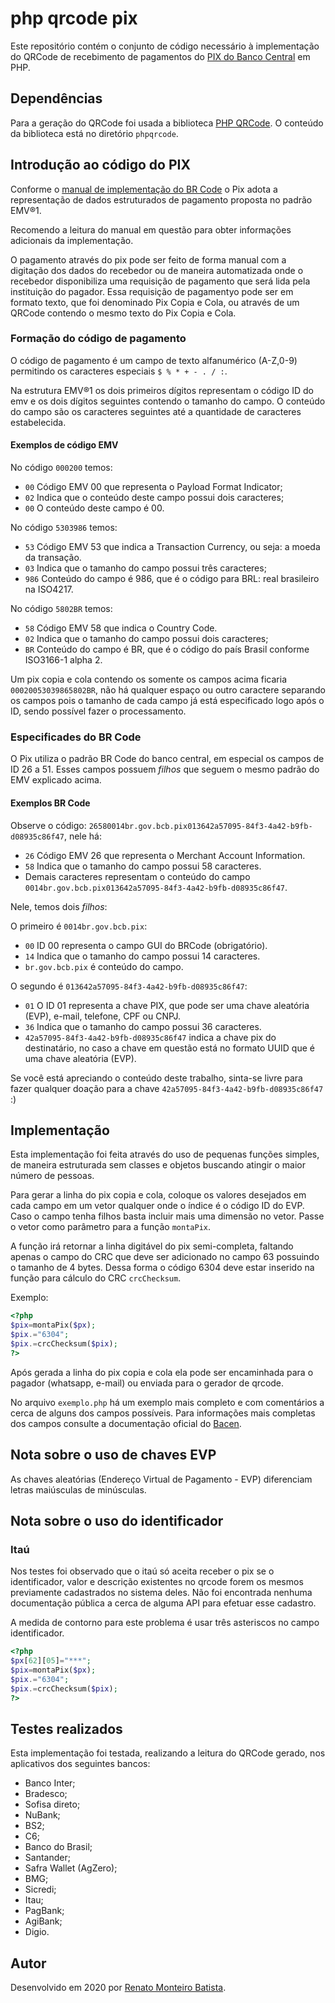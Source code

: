 # php qrcode pix

Este repositório contém o conjunto de código necessário à implementação do QRCode de recebimento de pagamentos do [PIX do Banco Central](https://www.bcb.gov.br/estabilidadefinanceira/pix) em PHP.

## Dependências

Para a geração do QRCode foi usada a biblioteca [PHP QRCode](http://phpqrcode.sourceforge.net/). O conteúdo da biblioteca está no diretório `phpqrcode`.

## Introdução ao código do PIX

Conforme o [manual de implementação do BR Code](https://www.bcb.gov.br/content/estabilidadefinanceira/SiteAssets/Manual%20do%20BR%20Code.pdf) o Pix adota a representação de dados estruturados de pagamento proposta no padrão
EMV®1.

Recomendo a leitura do manual em questão para obter informações adicionais da implementação.

O pagamento através do pix pode ser feito de forma manual com a digitação dos dados do recebedor ou de maneira automatizada onde o recebedor disponibiliza uma requisição de pagamento que será lida pela instituição do pagador. Essa requisição de pagamentyo pode ser em formato texto, que foi denominado Pix Copia e Cola, ou através de um QRCode contendo o mesmo texto do Pix Copia e Cola.

### Formação do código de pagamento

O código de pagamento é um campo de texto alfanumérico (A-Z,0-9) permitindo os caracteres especiais `$ % * + - . / :`.

Na estrutura EMV®1 os dois primeiros dígitos representam o código ID do emv e os dois dígitos seguintes contendo o tamanho do campo. O conteúdo do campo são os caracteres seguintes até a quantidade de caracteres estabelecida.

#### Exemplos de código EMV

No código `000200` temos:

* `00` Código EMV 00 que representa o Payload Format Indicator;
* `02` Indica que o conteúdo deste campo possui dois caracteres;
* `00` O conteúdo deste campo é 00.

No código `5303986` temos:

* `53` Código EMV 53 que indica a Transaction Currency, ou seja: a moeda da transação.
* `03` Indica que o tamanho do campo possui três caracteres;
* `986` Conteúdo do campo é 986, que é o código para  BRL: real brasileiro na ISO4217.

No código `5802BR` temos:

* `58` Código EMV 58 que indica o Country Code.
* `02` Indica que o tamanho do campo possui dois caracteres;
* `BR` Conteúdo do campo é BR, que é o código do país Brasil conforme  ISO3166-1 alpha 2.

Um pix copia e cola contendo os somente os campos acima ficaria `00020053039865802BR`, não há qualquer espaço ou outro caractere separando os campos pois o tamanho de cada campo já está especificado logo após o ID, sendo possível fazer o processamento.

### Especificades do BR Code

O Pix utiliza o padrão BR Code do banco central, em especial os campos de ID 26 a 51. Esses campos possuem *filhos* que seguem o mesmo padrão do EMV explicado acima.

#### Exemplos BR Code

Observe o código: `26580014br.gov.bcb.pix013642a57095-84f3-4a42-b9fb-d08935c86f47`, nele há:

* `26` Código EMV 26 que representa o Merchant Account Information.
* `58` Indica que o tamanho do campo possui 58 caracteres.
* Demais caracteres representam o conteúdo do campo `0014br.gov.bcb.pix013642a57095-84f3-4a42-b9fb-d08935c86f47`.

Nele, temos dois *filhos*:

O primeiro é `0014br.gov.bcb.pix`:

* `00` ID 00 representa o campo GUI do BRCode (obrigatório).
* `14` Indica que o tamanho do campo possui 14 caracteres.
* `br.gov.bcb.pix` é conteúdo do campo.

O segundo é `013642a57095-84f3-4a42-b9fb-d08935c86f47`:

* `01` O ID 01 representa a chave PIX, que pode ser uma chave aleatória (EVP), e-mail, telefone, CPF ou CNPJ.
* `36` Indica que o tamanho do campo possui 36 caracteres.
* `42a57095-84f3-4a42-b9fb-d08935c86f47` indica a chave pix do destinatário, no caso a chave em questão está no formato UUID que é uma chave aleatória (EVP).

Se você está apreciando o conteúdo deste trabalho, sinta-se livre para fazer qualquer doação para a chave `42a57095-84f3-4a42-b9fb-d08935c86f47` :)

## Implementação

Esta implementação foi feita através do uso de pequenas funções simples, de maneira estruturada sem classes e objetos buscando atingir o maior número de pessoas.

Para gerar a linha do pix copia e cola, coloque os valores desejados em cada campo em um vetor qualquer onde o índice é o código ID do EVP. Caso o campo tenha filhos basta incluir mais uma dimensão no vetor. Passe o vetor como parâmetro para a função `montaPix`.

A função irá retornar a linha digitável do pix semi-completa, faltando apenas o campo do CRC que deve ser adicionado no campo 63 possuindo o tamanho de 4 bytes. Dessa forma o código 6304 deve estar inserido na função para cálculo do CRC `crcChecksum`.

Exemplo:

```php
<?php
$pix=montaPix($px);
$pix.="6304";
$pix.=crcChecksum($pix);
?>
```

Após gerada a linha do pix copia e cola ela pode ser encaminhada para o pagador (whatsapp, e-mail) ou enviada para o gerador de qrcode.

No arquivo `exemplo.php` há um exemplo mais completo e com comentários a cerca de alguns dos campos possíveis. Para informações mais completas dos campos consulte a documentação oficial do [Bacen](https://bcb.gov.br).

## Nota sobre o uso de chaves EVP

As chaves aleatórias (Endereço Virtual de Pagamento - EVP) diferenciam letras maiúsculas de minúsculas.

## Nota sobre o uso do identificador

### Itaú

Nos testes foi observado que o itaú só aceita receber o pix se o identificador, valor e descrição existentes no qrcode forem os mesmos previamente cadastrados no sistema deles. Não foi encontrada nenhuma documentação pública a cerca de alguma API para efetuar esse cadastro.

A medida de contorno para este problema é usar três asteriscos no campo identificador.

```php
<?php
$px[62][05]="***";
$pix=montaPix($px);
$pix.="6304";
$pix.=crcChecksum($pix);
?>
```

## Testes realizados

Esta implementação foi testada, realizando a leitura do QRCode gerado, nos aplicativos dos seguintes bancos:

* Banco Inter;
* Bradesco;
* Sofisa direto;
* NuBank;
* BS2;
* C6;
* Banco do Brasil;
* Santander;
* Safra Wallet (AgZero);
* BMG;
* Sicredi;
* Itau;
* PagBank;
* AgiBank;
* Digio.

## Autor

Desenvolvido em 2020 por [Renato Monteiro Batista](https://renato.ovh).